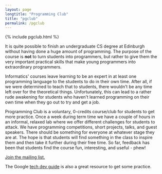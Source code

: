 ```yaml
---
layout: page
longtitle: "Programming Club"
title: "pgclub"
permalink: /pgclub
---
```


{% include pgclub.html %}

It is quite possible to finish an undergraduate CS degree at Edinburgh without having done a huge amount of programming. The purpose of the course is **not** to turn students into programmers, but rather to give them the very important practical skills that make young programmers into extraordinary programmers.

Informatics' courses leave learning to be an expert in at least one programming language to the students to do in their own time. After all, if we were determined to teach that to students, there wouldn't be any time left over for the theoretical things. Unfortunately, this can lead to a rather rude awakening for students who haven't learned programming on their own time when they go out to try and get a job.

Programming Club is a voluntary, 0-credits course/club for students to get more practice. Once a week during term time we have a couple of hours in an informal, relaxed lab where we offer different challenges for students to attack. We have programming competitions, short projects, talks, and guest speakers. There should be something for everyone at whatever stage they are at. The hope is that students will find something in the class to inspire them and then take it further during their free time. So far, feedback has been that students find the course fun, interesting, and useful - phew!

[Join the mailing list.](https://mlist.is.ed.ac.uk/lists/info/pgclub)

The Google [tech dev guide](https://techdevguide.withgoogle.com) is also a great resource to get some practice.